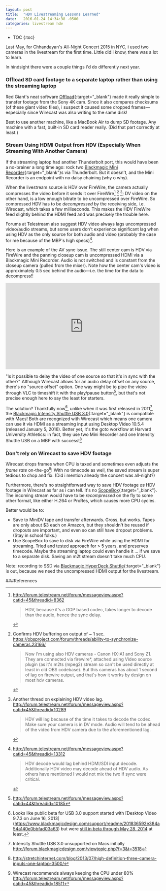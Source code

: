 ```yaml
---
layout: post
title:  "HDV Livestreaming Lessons Learned"
date:   2016-01-24 14:34:38 -0500
categories: livestream hdv
---
```

* TOC
{:toc}

Last May, for Chhandayan's All-Night Concert 2015 in NYC, i used two cameras in the livestream for the first time. Little did i know, there was a lot to learn.

In hindsight there were a couple things i'd do differently next year.

### Offload SD card footage to a separate laptop rather than using the streaming laptop
Red Giant's neat software [Offload](http://www.redgiant.com/products/offload/){:target="_blank"} made it really simple to transfer footage from the Sony 4K cam. Since it also compares checksums (of these giant video files), i suspect it caused some dropped frames—especially since Wirecast was also writing to the same disk!

Best to use another machine, like a MacBook Air to dump SD footage. Any machine with a fast, built-in SD card reader really. (Did that part correctly at least.)

### Stream Using HDMI Output from HDV (Especially When Streaming With Another Camera)
If the streaming laptop had another Thunderbolt port, this would have been a no-brainer a long time ago: rock two [Blackmagic Mini Recorder](https://www.blackmagicdesign.com/products/ultrastudiothunderbolt/techspecs/W-DLUS-04){:target="_blank"}s via Thunderbolt. But it doesn't, and the Mini Recorder is an endpoint with no daisy chaining (why o why).

When the livestream source is HDV over FireWire, the camera actually compresses the video before it sends it over FireWire[^2] [^4] [^5]; DV video on the other hand, is a low enough bitrate to be uncompressed over FireWire. So compressed HDV has to be _decompressed_ by the receiving side, i.e. Wirecast, which takes a few milliseconds. This makes the HDV FireWire feed slightly behind the HDMI feed and was precisely the trouble here.

Forums at Telestream also suggest HDV video always lags uncompressed video/audio streams, but some users don't experience significant lag when using HDV as the only source for both audio and video (probably the case for me because of the MBP's high specs)[^3].

Here is an example of the AV sync issue. The still center cam is HDV via FireWire and the panning closeup cam is uncompressed HDMI via a Blackmagic Mini Recorder. Audio is not switched and is constant from the closeup camera (pulled from the mixer). Note how the center cam's video is approximately 0.5 sec behind the audio—i.e. the time for the data to decompress!!

<div class="videoWrapper">
<iframe src="https://player.vimeo.com/video/150565246?title=0&byline=0" width="500" height="281" frameborder="0" webkitallowfullscreen mozallowfullscreen allowfullscreen></iframe>
</div>


"Is it possible to delay the video of one source so that it's in sync with the other?" Although Wirecast allows for an audio delay offset on any source, there's no "source offset" option. One way might be to pipe the video through VLC to timeshift it with the play/pause button[^6], but that's not precise enough here to say the least for starters.

The solution? Thankfully now[^8], unlike when it was first released in 2011[^7], the [Blackmagic Intensity Shuttle USB 3.0](){:target="_blank"} is compatible with Macs! Both are recognized with Wirecast which means one camera can use it via HDMI as a streaming input using Desktop Video 10.5.4 (released January 5, 2016). Better yet, it's the goto workflow at Harvard University Athletics: in fact, they use two Mini Recorder and one Intensity Shuttle USB on a MBP with success![^1]


### Don't rely on Wirecast to save HDV footage 
Wirecast drops frames when CPU is taxed and sometimes even adjusts the _frame rate_ on-the-go[^9]! With no timecode as well, the saved stream is super tedious to chop and fix. (Did i mention already the concert was all-night?)

Furthermore, there's no straightforward way to save HDV footage *as* HDV footage in Wirecast as far as i can tell. It's no [ScopeBox](http://www.divergentmedia.com/scopebox){:target="_blank"}. The incoming stream would have to be *recompressed* on the fly to some other format, like either H.264 or ProRes, which causes more CPU cycles.

Better would be to:

* Save to MiniDV tape and transfer afterwards. Gross, but works. Tapes are only about $3 each on Amazon, but they shouldn't be reused if dropouts are important, and even so can still have dropout problems. (Stay in school folks.)
* Use ScopeBox to save to disk via FireWire while using the HDMI for streaming. Tried and tested approach for > 5 years, and preserves timecode. Maybe the streaming laptop could even handle it ... if we save to a separate disk. Saving an m2t stream doesn't take much CPU.

Note: recording to SSD via [Blackmagic HyperDeck Shuttle](https://www.blackmagicdesign.com/products/hyperdeckshuttle){:target="_blank"} is out, because we need the uncompressed HDMI output for the livestream.

###References

[^1]: <http://stretchinternet.com/blog/2013/07/high-definition-three-camera-inputs-one-laptop-3500/>

[^2]: <http://forum.telestream.net/forum/messageview.aspx?catid=45&threadid=8362>
	<blockquote>
	HDV, because it's a GOP based codec, takes longer to decode than the audio, hence the sync delay.
	</blockquote>

[^3]: <http://forum.telestream.net/forum/messageview.aspx?catid=45&threadid=13312> 
	<blockquote>
	HDV decode would lag behind HDMI/SDI input decode.
	Additionally HDV video may decode ahead of HDV audio.
	As others have mentioned I would not mix the two if sync were critical.
	</blockquote>
	
[^4]: Confirms HDV buffering on output of ~ 1 sec. <https://obsproject.com/forum/threads/ability-to-synchronize-cameras.23166/>
	<blockquote>
	Now I'm using also HDV cameras - Canon HX-A1 and Sony Z1. They are connected via firewire*, attached using Video source plugin (as it's m2ts (mpeg2) stream so can't be used directly at least in old OBS codebase). But this cameras has about 1 second of lag on firewire output, and that's how it works by design on most hdv cameras.
	</blockquote>
	
[^5]: Another thread on explaining HDV video lag. <http://forum.telestream.net/forum/messageview.aspx?catid=45&threadid=10289>
	<blockquote>
	HDV will lag because of the time it takes to decode the codec. Make sure your camera is in DV mode. 
	Audio will tend to be ahead of the video from HDV camera due to the aforementioned lag.
	</blockquote>
[^6]: <http://forum.telestream.net/forum/messageview.aspx?catid=44&threadid=10185>
[^7]: Intensity Shuttle USB 3.0 unsupported on Macs initially <http://forum.blackmagicdesign.com/viewtopic.php?f=3&t=3518>
[^8]: Looks like public beta for USB 3.0 support started with [Desktop Video 9.7.3 on June 16, 2013] (https://www.blackmagicdesign.com/support/readme/201836592e384a54a140e0bbfad03a63) but were [still in beta through May 28, 2014](http://forum.blackmagicdesign.com/viewtopic.php?f=11&t=22926) at least.
[^9]: Wirecast recommends always keeping the CPU under 80% <http://forum.telestream.net/forum/messageview.aspx?catid=45&threadid=18511>
